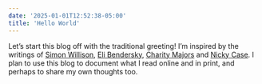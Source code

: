 ```yaml
---
date: '2025-01-01T12:52:38-05:00'
title: 'Hello World'
---
```

Let’s start this blog off with the traditional greeting! I’m inspired by the writings of [Simon Willison](https://simonwillison.net), [Eli Bendersky](https://eli.thegreenplace.net), [Charity Majors](https://charity.wtf) and [Nicky Case](https://ncase.me). I plan to use this blog to document what I read online and in print, and perhaps to share my own thoughts too.